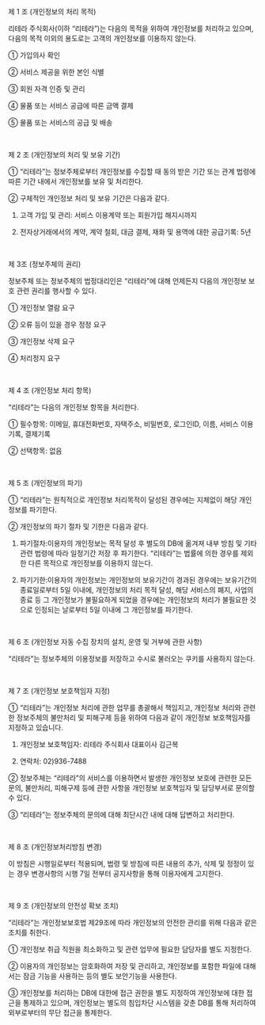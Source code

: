 제 1 조  (개인정보의 처리 목적)

리테라 주식회사(이하 “리테라”)는 다음의 목적을 위하여 개인정보를 처리하고 있으며, 다음의 목적 이외의 용도로는 고객의 개인정보를 이용하지 않는다.

① 가입의사 확인

② 서비스 제공을 위한 본인 식별

③ 회원 자격 인증 및 관리

④ 물품 또는 서비스 공급에 따른 금액 결제

⑤ 물품 또는 서비스의 공급 및 배송

<br/>

제 2 조  (개인정보의 처리 및 보유 기간)

① “리테라”는 정보주체로부터 개인정보를 수집할 때 동의 받은 기간 또는 관계 법령에 따른 기간 내에서 개인정보를 보유 및 처리한다.

② 구체적인 개인정보 처리 및 보유 기간은 다음과 같다.

1. 고객 가입 및 관리: 서비스 이용계약 또는 회원가입 해지시까지

2. 전자상거래에서의 계약, 계약 철회, 대금 결제, 재화 및 용역에 대한 공급기록: 5년

<br/>

제 3조  (정보주체의 권리)

정보주체 또는 정보주체의 법정대리인은 “리테라”에 대해 언제든지 다음의 개인정보 보호 관련 권리를 행사할 수 있다.

① 개인정보 열람 요구

② 오류 등이 있을 경우 정정 요구

③ 개인정보 삭제 요구

④ 처리정지 요구

<br/>

제 4 조  (개인정보 처리 항목)

“리테라”는 다음의 개인정보 항목을 처리한다.

① 필수항목: 이메일, 휴대전화번호, 자택주소, 비밀번호, 로그인ID, 이름, 서비스 이용 기록, 결제기록

② 선택항목: 없음

<br/>

제 5 조  (개인정보의 파기)

① “리테라”는 원칙적으로 개인정보 처리목적이 달성된 경우에는 지체없이 해당 개인정보를 파기한다.

② 개인정보의 파기 절차 및 기한은 다음과 같다.

1. 파기절차:이용자의 개인정보는 목적 달성 후 별도의 DB에 옮겨져 내부 방침 및 기타 관련 법령에 따라 일정기간 저장 후 파기한다. “리테라”는 법률에 의한 경우를 제외한 다른 목적으로 개인정보를 이용하지 않는다.

2. 파기기한:이용자의 개인정보는 개인정보의 보유기간이 경과된 경우에는 보유기간의 종료일로부터 5일 이내에, 개인정보의 처리 목적 달성, 해당 서비스의 폐지, 사업의 종료 등 그 개인정보가 불필요하게 되었을 경우에는 개인정보의 처리가 불필요한 것으로 인정되는 날로부터 5일 이내에 그 개인정보를 파기한다.

<br/>

제 6 조  (개인정보 자동 수집 장치의 설치, 운영 및 거부에 관한 사항)

“리테라”는 정보주체의 이용정보를 저장하고 수시로 불러오는 쿠키를 사용하지 않는다.

<br/>

제 7 조  (개인정보 보호책임자 지정)

① “리테라”는 개인정보 처리에 관한 업무를 총괄해서 책임지고, 개인정보 처리와 관련한 정보주체의 불만처리 및 피해구제 등을 위하여 다음과 같이 개인정보 보호책임자를 지정하고 있습니다.

1. 개인정보 보호책임자: 리테라 주식회사 대표이사 김근복

2. 연락처: 02)936-7488

② 정보주체는 “리테라”의 서비스를 이용하면서 발생한 개인정보 보호에 관련한 모든 문의, 불만처리, 피해구제 등에 관한 사항을 개인정보 보호책임자 및 담당부서로 문의할 수 있다.

③ “리테라”는 정보주체의 문의에 대해 최단시간 내에 대해 답변하고 처리한다.

<br/>

제 8 조  (개인정보처리방침 변경)

이 방침은 시행일로부터 적용되며, 법령 및 방침에 따른 내용의 추가, 삭제 및 정정이 있는 경우 변경사항의 시행 7일 전부터 공지사항을 통해 이용자에게 고지한다.

<br/>

제 9 조  (개인정보의 안전성 확보 조치)

“리테라”는 개인정보보호법 제29조에 따라 개인정보의 안전한 관리를 위해 다음과 같은 조치를 취한다.

① 개인정보 취급 직원을 최소화하고 및 관련 업무에 필요한 담당자를 별도 지정한다.

② 이용자의 개인정보는 암호화하여 저장 및 관리하고, 개인정보를 포함한 파일에 대해서는 잠금 기능을 사용하는 등의 별도 보안기능을 사용한다.

③ 개인정보를 처리하는 DB에 대한에 접근 권한을 별도 지정하여 개인정보에 대한 접근을 통제하고 있으며, 개인정보는 별도의 침입차단 시스템을 갖춘 DB를 통해 처리하여 외부로부터의 무단 접근을 통제한다.

<br/>
